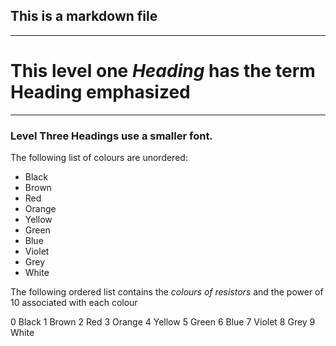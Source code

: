 ## This is a markdown file
___

# This level one *Heading* has the term Heading emphasized 
___

### Level Three Headings use a smaller font.

The following list of colours are unordered:

* Black
* Brown
* Red
* Orange
* Yellow
* Green
* Blue
* Violet
* Grey
* White

The following ordered list contains the *colours of resistors* and the power of 10 associated with each colour

0 Black
1 Brown
2 Red
3 Orange
4 Yellow
5 Green
6 Blue
7 Violet
8 Grey
9 White